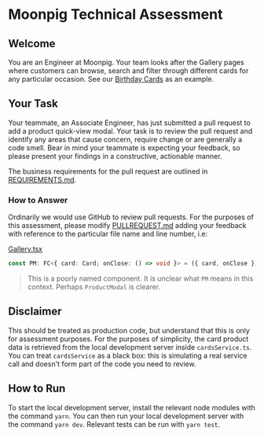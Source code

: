 # Moonpig Technical Assessment

## Welcome

You are an Engineer at Moonpig. Your team looks after the Gallery pages where customers can browse, search and filter through different cards for any particular occasion. See our [Birthday Cards](https://www.moonpig.com/uk/personalised-cards/birthday/all/) as an example.

## Your Task

Your teammate, an Associate Engineer, has just submitted a pull request to add a product quick-view modal. Your task is to review the pull request and identify any areas that cause concern, require change or are generally a code smell. Bear in mind your teammate is expecting your feedback, so please present your findings in a constructive, actionable manner.

The business requirements for the pull request are outlined in [REQUIREMENTS.md](REQUIREMENTS.md).

### How to Answer

Ordinarily we would use GitHub to review pull requests. For the purposes of this assessment, please modify [PULLREQUEST.md](PULLREQUEST.md) adding your feedback with reference to the particular file name and line number, i.e:

[Gallery.tsx](/src/components/Gallery/Gallery.tsx#L127)

```typescript
const PM: FC<{ card: Card; onClose: () => void }> = ({ card, onClose }) => {
```

> This is a poorly named component. It is unclear what `PM` means in this context. Perhaps `ProductModal` is clearer.

## Disclaimer

This should be treated as production code, but understand that this is only for assessment purposes. For the purposes of simplicity, the card product data is retrieved from the local development server inside `cardsService.ts`. You can treat `cardsService` as a black box: this is simulating a real service call and doesn't form part of the code you need to review.

## How to Run

To start the local development server, install the relevant node modules with the command `yarn`. You can then run your local development server with the command `yarn dev`. Relevant tests can be run with `yarn test`.
